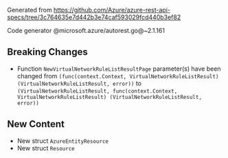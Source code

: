 Generated from https://github.com/Azure/azure-rest-api-specs/tree/3c764635e7d442b3e74caf593029fcd440b3ef82

Code generator @microsoft.azure/autorest.go@~2.1.161

## Breaking Changes

- Function `NewVirtualNetworkRuleListResultPage` parameter(s) have been changed from `(func(context.Context, VirtualNetworkRuleListResult) (VirtualNetworkRuleListResult, error))` to `(VirtualNetworkRuleListResult, func(context.Context, VirtualNetworkRuleListResult) (VirtualNetworkRuleListResult, error))`

## New Content

- New struct `AzureEntityResource`
- New struct `Resource`
